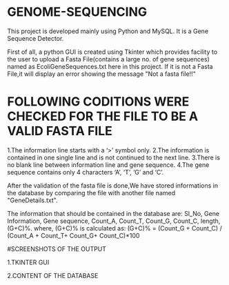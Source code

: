 # GENOME-SEQUENCING
 This project is developed mainly using Python and MySQL.
 It is a Gene Sequence Detector.
 
 First of all, a python GUI is created using Tkinter which provides facility to the user to upload a Fasta File(contains a large no. of gene sequences) named as EcoliGeneSequences.txt here in this project. If it is not a Fasta File,it will display an error showing the message "Not a fasta file!!"
 
# FOLLOWING CODITIONS WERE CHECKED FOR THE FILE TO BE A VALID FASTA FILE
 1.The information line starts with a ‘>’ symbol only.
 2.The information is contained in one single line and is not continued to the next line.
 3.There is no blank line between information line and gene sequence.
 4.The gene sequence contains only 4 characters ‘A’, ‘T’, ‘G’ and ‘C’.
 
 After the validation of the fasta file is done,We have stored informations in the database by comparing the file with another file named "GeneDetails.txt".
 
The information that should be contained in the database are:
        Sl_No, Gene Information, Gene sequence, Count_A, Count_T, Count_G, Count_C, length, (G+C)%.
where, (G+C)% is calculated as:
  (G+C)% = (Count_G +  Count_C) / (Count_A + Count_T+ Count_G+ Count_C)*100
  
  #SCREENSHOTS OF THE OUTPUT
  
  1.TKINTER GUI
  
  
  2.CONTENT OF THE DATABASE

